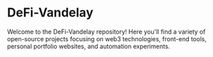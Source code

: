 # DeFi-Vandelay

Welcome to the DeFi-Vandelay repository! Here you'll find a variety of open-source projects focusing on web3 technologies, front-end tools, personal portfolio websites, and automation experiments.

